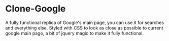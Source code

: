 # Clone-Google
A fully functional replica of Google's main page, you can use it for searches and everything else. Styled with CSS to look as close as possible to current google main page, a bit of jquery magic to make it fully functional.

